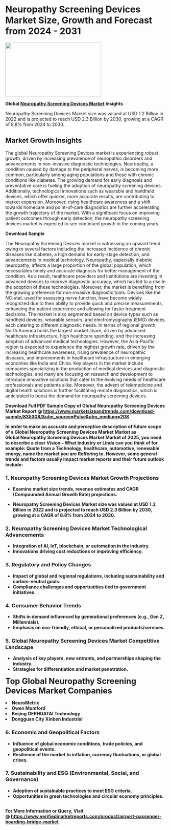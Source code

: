 <H1>Neuropathy Screening Devices Market Size, Growth and Forecast from 2024 - 2031</H1><img class="aligncenter size-medium wp-image-584254" src="https://thirdeyenews.in/wp-content/uploads/2024/09/Global-Market-Research-300x168.jpeg" alt="" width="300" height="168" /><p><strong>Global&nbsp;<a href="https://www.marketsizeandtrends.com/download-sample/835308/&amp;utm_source=Pulse&amp;utm_medium=208">Neuropathy Screening Devices Market</a> Insights</strong></p><p>Neuropathy Screening Devices Market size was valued at USD 1.2 Billion in 2022 and is projected to reach USD 2.3 Billion by 2030, growing at a CAGR of 8.8% from 2024 to 2030.</p><p><h2>Market Growth Insights</h2> <p>The global Neuropathy Screening Devices market is experiencing robust growth, driven by increasing prevalence of neuropathic disorders and advancements in non-invasive diagnostic technologies. Neuropathy, a condition caused by damage to the peripheral nerves, is becoming more common, particularly among aging populations and those with chronic conditions like diabetes. The growing demand for early diagnosis and preventative care is fueling the adoption of neuropathy screening devices. Additionally, technological innovations such as wearable and handheld devices, which offer quicker, more accurate results, are contributing to market expansion. Moreover, rising healthcare awareness and a shift towards homecare and point-of-care diagnostics are further accelerating the growth trajectory of the market. With a significant focus on improving patient outcomes through early detection, the neuropathy screening devices market is expected to see continued growth in the coming years.</p> <p><strong>Download Sample</strong></p> <p>The Neuropathy Screening Devices market is witnessing an upward trend owing to several factors including the increased incidence of chronic diseases like diabetes, a high demand for early-stage detection, and advancements in medical technology. Neuropathy, especially diabetic neuropathy, affects a large proportion of the global population, which necessitates timely and accurate diagnosis for better management of the condition. As a result, healthcare providers and institutions are investing in advanced devices to improve diagnostic accuracy, which has led to a rise in the adoption of these technologies. Moreover, the market is benefiting from the growing preference for non-invasive diagnostic tools. Devices like the NC-stat, used for assessing nerve function, have become widely recognized due to their ability to provide quick and precise measurements, enhancing the patient experience and allowing for faster treatment decisions. The market is also segmented based on device types such as handheld devices, wearable sensors, and electromyography (EMG) devices, each catering to different diagnostic needs. In terms of regional growth, North America holds the largest market share, driven by advanced healthcare infrastructure, high healthcare spending, and the increasing adoption of advanced medical technologies. However, the Asia-Pacific region is expected to experience the highest growth rate, driven by the increasing healthcare awareness, rising prevalence of neuropathic diseases, and improvements in healthcare infrastructure in emerging economies like India and China. Key players in the market include companies specializing in the production of medical devices and diagnostic technologies, and many are focusing on research and development to introduce innovative solutions that cater to the evolving needs of healthcare professionals and patients alike. Moreover, the advent of telemedicine and digital health solutions is further facilitating remote diagnostics, which is anticipated to boost the demand for neuropathy screening devices. <strong></p><p><span class=""><strong>Download Full PDF Sample Copy of Global Neuropathy Screening Devices Market Report</strong> @ <a href="https://www.marketsizeandtrends.com/download-sample/835308/&amp;utm_source=Pulse&amp;utm_medium=208" target="_blank">https://www.marketsizeandtrends.com/download-sample/835308/&amp;utm_source=Pulse&amp;utm_medium=208</a></span></p><p>In order to make an accurate and perceptive description of future scope of a Global&nbsp;Neuropathy Screening Devices Market Market as Global&nbsp;Neuropathy Screening Devices Market Market of 2025, you need to describe a clear Vision &ndash; What Industry or Linda can you think of for example: Quote from a Technology, healthcare, automotive, renewable energy, name the market you are Reffering to. However, some general trends and factors usually impact market reports and their future outlook include:</p><h3>1.&nbsp;<strong>Neuropathy Screening Devices Market Growth Projections</strong></h3><ul><li>Examine market size trends, revenue estimates and CAGR (Compounded Annual Growth Rate) projections.</li><li><p>Neuropathy Screening Devices Market size was valued at USD 1.2 Billion in 2022 and is projected to reach USD 2.3 Billion by 2030, growing at a CAGR of 8.8% from 2024 to 2030.</p></li></ul><h3>2.&nbsp;<strong>Neuropathy Screening Devices Market Technological Advancements</strong></h3><ul><li>Integration of AI, IoT, blockchain, or automation in the industry.</li><li>Innovations driving cost reductions or improving efficiency.</li></ul><h3>3.&nbsp;<strong>Regulatory and Policy Changes</strong></h3><ul><li>Impact of global and regional regulations, including sustainability and carbon-neutral goals.</li><li>Compliance challenges and opportunities tied to government initiatives.</li></ul><h3>4.&nbsp;<strong>Consumer Behavior Trends</strong></h3><ul><li>Shifts in demand influenced by generational preferences (e.g., Gen Z, Millennials).</li><li>Emphasis on eco-friendly, ethical, or personalized products/services.</li></ul><h3>5.&nbsp;<strong>Global Neuropathy Screening Devices Market Competitive Landscape</strong></h3><ul><li>Analysis of key players, new entrants, and partnerships shaping the industry.</li><li>Strategies for differentiation and market penetration.</li></ul><p data-pm-slice="1 1 []"><span style="color: inherit; font-family: inherit; font-size: 25px;">Top Global Neuropathy Screening Devices Market Companies</span></p><div class="" data-test-id=""><p><li>NeuroMetrix</li><li> Owen Mumford</li><li> Beijing OERHUATAI Technology</li><li> Dongguan City Xinben Industrial</li></p></div><h3>6.&nbsp;<strong>Economic and Geopolitical Factors</strong></h3><ul><li>Influence of global economic conditions, trade policies, and geopolitical events.</li><li>Resilience of the market to inflation, currency fluctuations, or global crises.</li></ul><h3>7.&nbsp;<strong>Sustainability and ESG (Environmental, Social, and Governance)</strong></h3><ul><li>Adoption of sustainable practices to meet ESG criteria.</li><li>Opportunities in green technologies and circular economy principles.</li></ul><h2><strong style="font-size: 14px;">For More Information or Query, Visit @&nbsp;</strong><a style="background-color: #ffffff; font-size: 14px;" href="https://www.marketsizeandtrends.com/report/neuropathy-screening-devices-market/" target="_blank">https://www.verifiedmarketreports.com/product/airport-passenger-boarding-bridge-market</a></h2>
